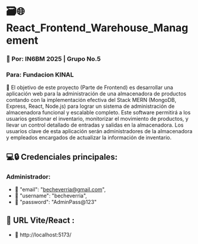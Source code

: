 # 🗃️🌐React_Frontend_Warehouse_Management

### 🪪 Por: IN6BM 2025 | Grupo No.5
###  Para: Fundacion KINAL

📍 El objetivo de este proyecto (Parte de Frontend) es desarrollar una aplicación web para la administración de una almacenadora de
productos contando con la implementación efectiva del Stack MERN (MongoDB, Express, React, Node.js) para lograr
un sistema de administración de almacenadora funcional y escalable completo.
Este software permitirá a los usuarios gestionar el inventario, monitorizar el movimiento de
productos, y llevar un control detallado de entradas y salidas en la almacenadora. Los usuarios clave de esta
aplicación serán administradores de la almacenadora y empleados encargados de actualizar la información de
inventario.

## 💻🔒 Credenciales principales:
### Administrador:
* 🔑 "email": "becheverria@gmail.com",
* 🔑 "username": "becheverria",
* 🔑 "password": "AdminPass@123"
## 📇 URL Vite/React :
* 📍 http://localhost:5173/
